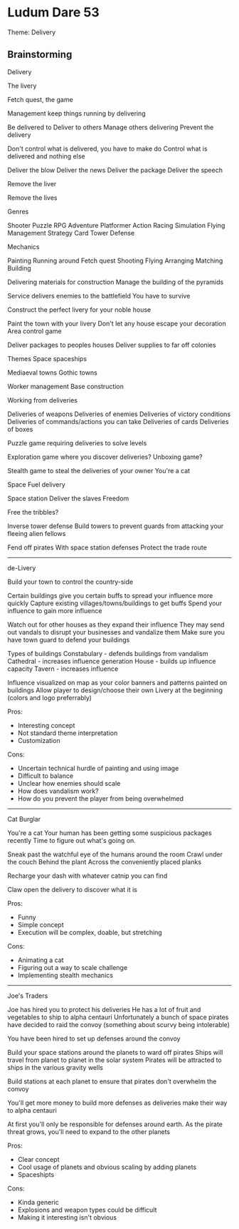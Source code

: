 # Ludum Dare 53

Theme: Delivery

## Brainstorming

Delivery

The livery

Fetch quest, the game

Management keep things running by delivering

Be delivered to
Deliver to others
Manage others delivering
Prevent the delivery

Don't control what is delivered, you have to make do
Control what is delivered and nothing else

Deliver the blow
Deliver the news
Deliver the package
Deliver the speech

Remove the liver

Remove the lives

Genres

Shooter
Puzzle
RPG
Adventure
Platformer
Action
Racing
Simulation
Flying
Management
Strategy
Card
Tower Defense

Mechanics

Painting
Running around
Fetch quest
Shooting
Flying
Arranging
Matching
Building

Delivering materials for construction
Manage the building of the pyramids

Service delivers enemies to the battlefield
You have to survive

Construct the perfect livery for your noble house

Paint the town with your livery
Don't let any house escape your decoration
Area control game

Deliver packages to peoples houses
Deliver supplies to far off colonies

Themes
Space
spaceships

Mediaeval towns
Gothic towns

Worker management
Base construction

Working from deliveries

Deliveries of weapons
Deliveries of enemies
Deliveries of victory conditions
Deliveries of commands/actions you can take
Deliveries of cards
Deliveries of boxes

Puzzle game requiring deliveries to solve levels

Exploration game where you discover deliveries?
Unboxing game?

Stealth game to steal the deliveries of your owner
You're a cat

Space
Fuel
delivery

Space station
Deliver the slaves
Freedom

Free the tribbles?

Inverse tower defense
Build towers to prevent guards from attacking your fleeing alien fellows

Fend off pirates
With space station defenses
Protect the trade route

---

de-Livery

Build your town to control the country-side

Certain buildings give you certain buffs to spread your influence more quickly
Capture existing villages/towns/buildings to get buffs
Spend your influence to gain more influence

Watch out for other houses as they expand their influence
They may send out vandals to disrupt your businesses and vandalize them
Make sure you have town guard to defend your buildings

Types of buildings
Constabulary - defends buildings from vandalism
Cathedral - increases influence generation
House - builds up influence capacity
Tavern - increases influence

Influence visualized on map as your color banners and patterns painted on buildings
Allow player to design/choose their own Livery at the beginning (colors and logo preferrably)

Pros:

* Interesting concept
* Not standard theme interpretation
* Customization

Cons:

* Uncertain technical hurdle of painting and using image
* Difficult to balance
* Unclear how enemies should scale
* How does vandalism work?
* How do you prevent the player from being overwhelmed

---

Cat Burglar

You're a cat
Your human has been getting some suspicious packages recently
Time to figure out what's going on.

Sneak past the watchful eye of the humans around the room
Crawl under the couch
Behind the plant
Across the conveniently placed planks

Recharge your dash with whatever catnip you can find

Claw open the delivery to discover what it is

Pros:

* Funny
* Simple concept
* Execution will be complex, doable, but stretching

Cons:

* Animating a cat
* Figuring out a way to scale challenge
* Implementing stealth mechanics

---

Joe's Traders

Joe has hired you to protect his deliveries
He has a lot of fruit and vegetables to ship to alpha centauri
Unfortunately a bunch of space pirates have decided to raid the convoy
	(something about scurvy being intolerable)

You have been hired to set up defenses around the convoy

Build your space stations around the planets to ward off pirates
Ships will travel from planet to planet in the solar system
Pirates will be attracted to ships in the various gravity wells

Build stations at each planet to ensure that pirates don't overwhelm the convoy

You'll get more money to build more defenses as deliveries make their way to alpha centauri

At first you'll only be responsible for defenses around earth.
As the pirate threat grows, you'll need to expand to the other planets

Pros:

* Clear concept
* Cool usage of planets and obvious scaling by adding planets
* Spaceshipts

Cons:

* Kinda generic
* Explosions and weapon types could be difficult
* Making it interesting isn't obvious